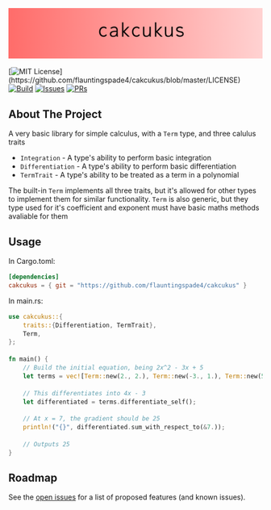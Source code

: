 ![Cakcukus Banner](assets/banner.png)

[![MIT License](https://img.shields.io/apm/l/atomic-design-ui.svg?)](https://github.com/flauntingspade4/cakcukus/blob/master/LICENSE)
[![Build](https://img.shields.io/github/workflow/status/flauntingspade4/cakcukus/Rust)]()
[![Issues](https://img.shields.io/github/issues/flauntingspade4/cakcukus)](https://github.com/flauntingspade4/cakcukus/issues)
[![PRs](https://img.shields.io/github/issues-pr/flauntingspade4/cakcukus)](https://github.com/flauntingspade4/cakcukus/pulls)

## About The Project

A very basic library for simple calculus, with a `Term` type, and three calulus traits

* `Integration` - A type's ability to perform basic integration
* `Differentiation` - A type's ability to perform basic differentiation
* `TermTrait` - A type's ability to be treated as a term in a polynomial

The built-in `Term` implements all three traits, but it's allowed for other types to implement them for similar functionality.
`Term` is also generic, but they type used for it's coefficient and exponent must have basic maths methods avaliable for them

## Usage

In Cargo.toml:

``` toml
[dependencies]
cakcukus = { git = "https://github.com/flauntingspade4/cakcukus" }
```

In main.rs:

``` rust
use cakcukus::{
    traits::{Differentiation, TermTrait},
    Term,
};

fn main() {
    // Build the initial equation, being 2x^2 - 3x + 5
    let terms = vec![Term::new(2., 2.), Term::new(-3., 1.), Term::new(5., 0.)];

    // This differentiates into 4x - 3
    let differentiated = terms.differentiate_self();

    // At x = 7, the gradient should be 25
    println!("{}", differentiated.sum_with_respect_to(&7.));

    // Outputs 25
}
```

## Roadmap

See the [open issues](https://github.com/flauntingspade4/cakcukus/issues) for a list of proposed features (and known issues).
